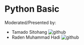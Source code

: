 # Python Basic

Moderated/Presented by:

- Tamado Sitohang ![github](https://github.com/ramottamado)
- Raden Muhammad Hadi ![github](https://github.com/hadimaster65555)